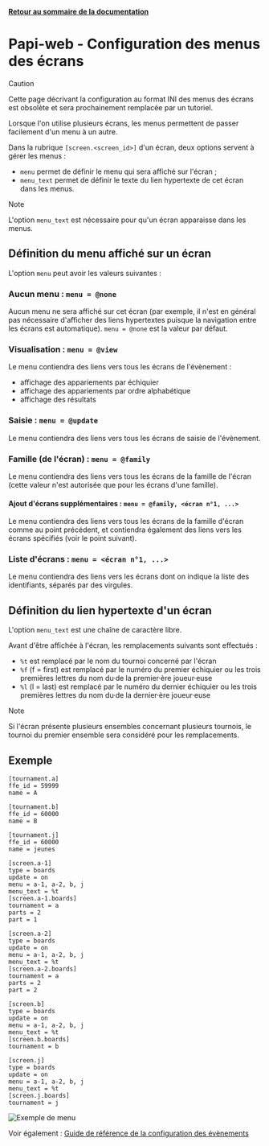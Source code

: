**[Retour au sommaire de la documentation](../README.md)**

# Papi-web - Configuration des menus des écrans

> [!CAUTION]
> Cette page décrivant la configuration au format INI des menus des écrans est obsolète et sera prochainement remplacée par un tutoriel.

Lorsque l'on utilise plusieurs écrans, les menus permettent de passer facilement d'un menu à un autre.

Dans la rubrique `[screen.<screen_id>]` d'un écran, deux options servent à gérer les menus :
- `menu` permet de définir le menu qui sera affiché sur l'écran ;
- `menu_text` permet de définir le texte du lien hypertexte de cet écran dans les menus.

> [!NOTE]
> L'option `menu_text` est nécessaire pour qu'un écran apparaisse dans les menus.

## Définition du menu affiché sur un écran

L'option `menu` peut avoir les valeurs suivantes :

### Aucun menu : `menu = @none`

Aucun menu ne sera affiché sur cet écran (par exemple, il n'est en général pas nécessaire d'afficher des liens hypertextes puisque la navigation entre les écrans est automatique). `menu = @none` est la valeur par défaut.

### Visualisation : `menu = @view`

Le menu contiendra des liens vers tous les écrans de l'évènement :
- affichage des appariements par échiquier
- affichage des appariements par ordre alphabétique
- affichage des résultats

### Saisie : `menu = @update`

Le menu contiendra des liens vers tous les écrans de saisie de l'évènement.

### Famille (de l'écran) : `menu = @family`

Le menu contiendra des liens vers tous les écrans de la famille de l'écran (cette valeur n'est autorisée que pour les écrans d'une famille).

#### Ajout d'écrans supplémentaires : `menu = @family, <écran n°1, ...>`

Le menu contiendra des liens vers tous les écrans de la famille d'écran comme au point précédent, et contiendra également des liens vers les écrans spécifiés (voir le point suivant).

### Liste d'écrans : `menu = <écran n°1, ...>`

Le menu contiendra des liens vers les écrans dont on indique la liste des identifiants, séparés par des virgules.

## Définition du lien hypertexte d'un écran

L'option `menu_text` est une chaîne de caractère libre.

Avant d'être affichée à l'écran, les remplacements suivants sont effectués :
- `%t` est remplacé par le nom du tournoi concerné par l'écran
- `%f` (f = first) est remplacé par le numéro du premier échiquier ou les trois premières lettres du nom du·de la premier·ère joueur·euse
- `%l` (l = last) est remplacé par le numéro du dernier échiquier ou les trois premières lettres du nom du·de la dernier·ère joueur·euse

> [!NOTE]
> Si l'écran présente plusieurs ensembles concernant plusieurs tournois, le tournoi du premier ensemble sera considéré pour les remplacements.

## Exemple

```
[tournament.a]
ffe_id = 59999
name = A

[tournament.b]
ffe_id = 60000
name = B

[tournament.j]
ffe_id = 60000
name = jeunes

[screen.a-1]
type = boards
update = on
menu = a-1, a-2, b, j
menu_text = %t
[screen.a-1.boards]
tournament = a
parts = 2
part = 1

[screen.a-2]
type = boards
update = on
menu = a-1, a-2, b, j
menu_text = %t
[screen.a-2.boards]
tournament = a
parts = 2
part = 2

[screen.b]
type = boards
update = on
menu = a-1, a-2, b, j
menu_text = %t
[screen.b.boards]
tournament = b

[screen.j]
type = boards
update = on
menu = a-1, a-2, b, j
menu_text = %t
[screen.j.boards]
tournament = j
```

![Exemple de menu](images/menus-3.jpg)

Voir également : [Guide de référence de la configuration des évènements](40-ref.md)

